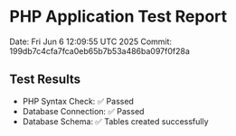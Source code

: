 # PHP Application Test Report
Date: Fri Jun  6 12:09:55 UTC 2025
Commit: 199db7c4cfa7fca0eb65b7b53a486ba097f0f28a

## Test Results
- PHP Syntax Check: ✅ Passed
- Database Connection: ✅ Passed
- Database Schema: ✅ Tables created successfully
